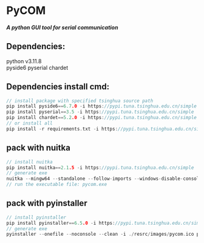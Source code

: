 # PyCOM
***A python GUI tool for serial communication***   

## Dependencies:
python v3.11.8  
pyside6  pyserial  chardet   

## Dependencies install cmd:
```C
// install package with specified tsinghua source path
pip install pyside6==6.7.0 -i https://pypi.tuna.tsinghua.edu.cn/simple
pip install pyserial==3.5 -i https://pypi.tuna.tsinghua.edu.cn/simple
pip install chardet==5.2.0 -i https://pypi.tuna.tsinghua.edu.cn/simple
// or install all
pip install -r requirements.txt -i https://pypi.tuna.tsinghua.edu.cn/simple
```

## pack with nuitka
```C
// install nuitka  
pip install nuitka==2.1.5 -i https://pypi.tuna.tsinghua.edu.cn/simple
// generate exe
nuitka --mingw64 --standalone --follow-imports --windows-disable-console --show-progress --show-memory --enable-plugin=pyside6 --windows-icon-from-ico=.\resrc\images\pycom.ico --include-data-dir=./demo=./demo --include-data-files=./ReleaseNote.txt=ReleaseNote.txt pycom.py
// run the executable file: pycom.exe
```

## pack with pyinstaller
```C
// install pyinstaller  
pip install pyinstaller==6.5.0 -i https://pypi.tuna.tsinghua.edu.cn/simple
// generate exe
pyinstaller --onefile --noconsole --clean -i ./resrc/images/pycom.ico pycom.py
```
